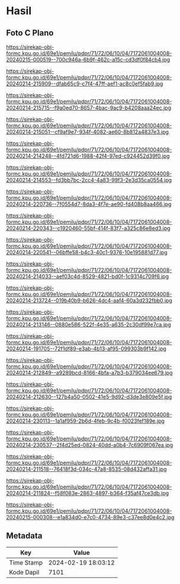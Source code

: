 # Hasil

## Foto C Plano

https://sirekap-obj-formc.kpu.go.id/69e1/pemilu/pdpr/71/72/06/10/04/7172061004008-20240215-000519--700c946a-6b9f-462c-a15c-cd3df0f84cb4.jpg

https://sirekap-obj-formc.kpu.go.id/69e1/pemilu/pdpr/71/72/06/10/04/7172061004008-20240214-215909--dfab65c9-c7f4-47ff-aef1-ac8c0ef5fab9.jpg

https://sirekap-obj-formc.kpu.go.id/69e1/pemilu/pdpr/71/72/06/10/04/7172061004008-20240214-215715--f9a0ed70-8657-4bac-9ac9-b4208aaa24ec.jpg

https://sirekap-obj-formc.kpu.go.id/69e1/pemilu/pdpr/71/72/06/10/04/7172061004008-20240214-215051--cf9af9e7-934f-4082-ae60-8b812a4837e3.jpg

https://sirekap-obj-formc.kpu.go.id/69e1/pemilu/pdpr/71/72/06/10/04/7172061004008-20240214-214248--4fd721d6-1988-42f4-97ed-c924452d39f0.jpg

https://sirekap-obj-formc.kpu.go.id/69e1/pemilu/pdpr/71/72/06/10/04/7172061004008-20240214-214553--fd3bb7bc-2cc4-4a83-99f3-2e3d35ca0554.jpg

https://sirekap-obj-formc.kpu.go.id/69e1/pemilu/pdpr/71/72/06/10/04/7172061004008-20240214-220736--7f0554d7-8da3-4f7e-ae90-fd408b8aa466.jpg

https://sirekap-obj-formc.kpu.go.id/69e1/pemilu/pdpr/71/72/06/10/04/7172061004008-20240214-220343--c1920460-55bf-414f-83f7-a325c86e8ed3.jpg

https://sirekap-obj-formc.kpu.go.id/69e1/pemilu/pdpr/71/72/06/10/04/7172061004008-20240214-220541--06bffe58-b4c3-40c1-9376-10e195881d77.jpg

https://sirekap-obj-formc.kpu.go.id/69e1/pemilu/pdpr/71/72/06/10/04/7172061004008-20240214-214033--aef03c4d-8529-4821-bd0f-1c9314c709f6.jpg

https://sirekap-obj-formc.kpu.go.id/69e1/pemilu/pdpr/71/72/06/10/04/7172061004008-20240214-213724--019b40b9-b626-4dc4-aaf4-60a3d232fbb0.jpg

https://sirekap-obj-formc.kpu.go.id/69e1/pemilu/pdpr/71/72/06/10/04/7172061004008-20240214-213146--0880e586-522f-4e35-a635-2c30df99e7ca.jpg

https://sirekap-obj-formc.kpu.go.id/69e1/pemilu/pdpr/71/72/06/10/04/7172061004008-20240214-191705--72f1df89-e3ab-4b13-af95-099303b9f142.jpg

https://sirekap-obj-formc.kpu.go.id/69e1/pemilu/pdpr/71/72/06/10/04/7172061004008-20240214-212849--a9289bcd-8166-4bfa-a7b3-b379034ee679.jpg

https://sirekap-obj-formc.kpu.go.id/69e1/pemilu/pdpr/71/72/06/10/04/7172061004008-20240214-212630--127b4a50-0502-41e5-9d92-d3de3e809e5f.jpg

https://sirekap-obj-formc.kpu.go.id/69e1/pemilu/pdpr/71/72/06/10/04/7172061004008-20240214-230113--1a1af959-2b6d-4feb-9c4b-f0023fef189e.jpg

https://sirekap-obj-formc.kpu.go.id/69e1/pemilu/pdpr/71/72/06/10/04/7172061004008-20240214-230537--2f4d25ed-0824-40dd-a0b4-7c6909f067ea.jpg

https://sirekap-obj-formc.kpu.go.id/69e1/pemilu/pdpr/71/72/06/10/04/7172061004008-20240214-211518--76418f3d-034c-47a8-8535-08d432affa31.jpg

https://sirekap-obj-formc.kpu.go.id/69e1/pemilu/pdpr/71/72/06/10/04/7172061004008-20240214-211824--f58f083e-2863-4897-b364-f35af47ce3db.jpg

https://sirekap-obj-formc.kpu.go.id/69e1/pemilu/pdpr/71/72/06/10/04/7172061004008-20240215-000308--e1a834d0-e7c0-4734-89e3-c37ee8d0e4c2.jpg


## Metadata

| Key        | Value               |
| ---------- | ------------------- |
| Time Stamp | 2024-02-19 18:03:12 |
| Kode Dapil | 7101                |




